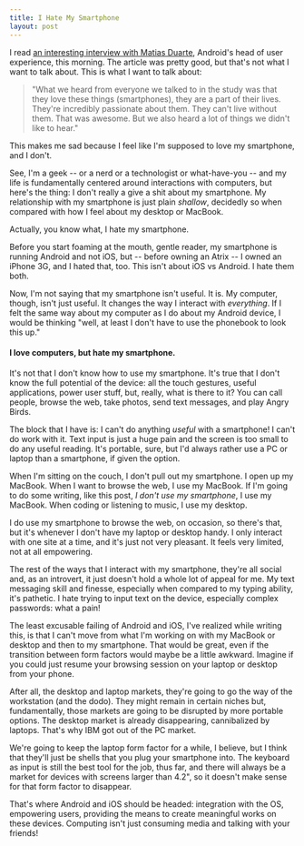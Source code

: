 ```yaml
---
title: I Hate My Smartphone
layout: post
---
```


I read [an interesting interview with Matias Duarte](http://thisismynext.com/2011/10/18/exclusive-matias-duarte-ice-cream-sandwich-galaxy-nexus/), Android's head of user experience, this morning. The article was pretty good, but that's not what I want to talk about. This is what I want to talk about:

> "What we heard from everyone we talked to in the study was that they love
> these things (smartphones), they are a part of their lives. They're incredibly
> passionate about them. They can't live without them. That was awesome. But we
> also heard a lot of things we didn't like to hear."

This makes me sad because I feel like I'm supposed to love my smartphone, and I don't.

See, I'm a geek -- or a nerd or a technologist or what-have-you -- and my life is fundamentally centered around interactions with computers, but here's the thing: I don't really a give a shit about my smartphone. My relationship with my smartphone is just plain *shallow*, decidedly so when compared with how I feel about my desktop or MacBook. 

Actually, you know what, I hate my smartphone.

Before you start foaming at the mouth, gentle reader, my smartphone is running Android and not iOS, but -- before owning an Atrix -- I owned an iPhone 3G, and I hated that, too. This isn't about iOS vs Android. I hate them both.

Now, I'm not saying that my smartphone isn't useful. It is. My computer, though, isn't just useful. It changes the way I interact with *everything*. If I felt the same way about my computer as I do about my Android device, I would be thinking "well, at least I don't have to use the phonebook to look this up."

#### I love computers, but hate my smartphone.

It's not that I don't know how to use my smartphone. It's true that I don't know the full potential of the device: all the touch gestures, useful applications, power user stuff, but, really, what is there to it? You can call people, browse the web, take photos, send text messages, and play Angry Birds. 

The block that I have is: I can't do anything *useful* with a smartphone! I can't do work with it. Text input is just a huge pain and the screen is too small to do any useful reading. It's portable, sure, but I'd always rather use a PC or laptop than a smartphone, if given the option.

When I'm sitting on the couch, I don't pull out my smartphone. I open up my MacBook. When I want to browse the web, I use my MacBook. If I'm going to do some writing, like this post, *I don't use my smartphone*, I use my MacBook. When coding or listening to music, I use my desktop. 

I do use my smartphone to browse the web, on occasion, so there's that, but it's whenever I don't have my laptop or desktop handy. I only interact with one site at a time, and it's just not very pleasant. It feels very limited, not at all empowering.

The rest of the ways that I interact with my smartphone, they're all social and, as an introvert, it just doesn't hold a whole lot of appeal for me. My text messaging skill and finesse, especially when compared to my typing ability, it's pathetic. I hate trying to input text on the device, especially complex passwords: what a pain!

The least excusable failing of Android and iOS, I've realized while writing this, is that I can't move from what I'm working on with my MacBook or desktop and then to my smartphone. That would be great, even if the transition between form factors would maybe be a little awkward. Imagine if you could just resume your browsing session on your laptop or desktop from your phone.

After all, the desktop and laptop markets, they're going to go the way of the workstation (and the dodo). They might remain in certain niches but, fundamentally, those markets are going to be disrupted by more portable options. The desktop market is already disappearing, cannibalized by laptops. That's why IBM got out of the PC market.

We're going to keep the laptop form factor for a while, I believe, but I think that they'll just be shells that you plug your smartphone into. The keyboard as input is still the best tool for the job, thus far, and there will always be a market for devices with screens larger than 4.2", so it doesn't make sense for that form factor to disappear.

That's where Android and iOS should be headed: integration with the OS, empowering users, providing the means to create meaningful works on these devices. Computing isn't just consuming media and talking with your friends!
